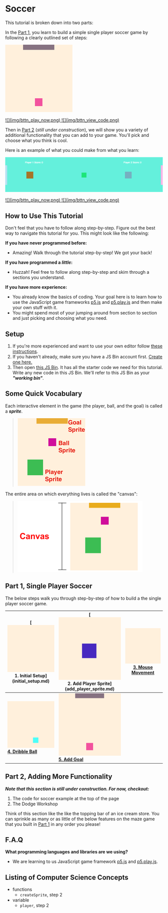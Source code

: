 # Soccer

This tutorial is broken down into two parts:

In the [Part 1](#part-1-single-player-soccer), you learn to build a simple
single player soccer game by following a clearly outlined set of steps:

[![](img/5_mini.gif)](http://output.jsbin.com/dikevu/34)

<a href="http://output.jsbin.com/dikevu/50" target="_blank">
  ![](img/bttn_play_now.png)
</a>
<a href="http://jsbin.com/dikevu/50/edit?js,output" target="_blank">
  ![](img/bttn_view_code.png)
</a>

Then in [Part 2](#part-2-adding-more-functionality) (_still under
construction_), we will show you a variety of additional functionality that you
can add to your game. You'll pick and choose what you think is cool.

Here is an example of what you could make from what you learn:

![](img/soccer.gif)

<a href="http://output.jsbin.com/licali/11" target="_blank">
  ![](img/bttn_play_now.png)
</a>
<a href="http://jsbin.com/licali/11/edit?js" target="_blank">
  ![](img/bttn_view_code.png)
</a>

## How to Use This Tutorial

Don't feel that you have to follow along step-by-step. Figure out the best way
to navigate this tutorial for you. This might look like the following:

**If you have never programmed before:**

- Amazing! Walk through the tutorial step-by-step! We got your back!

**If you have programmed a _little_:**

- Huzzah! Feel free to follow along step-by-step and skim through a sections you
  understand.

**If you have more experience:**

- You already know the basics of coding. Your goal here is to learn how to use
  the JavaScript game frameworks [p5.js](http://p5js.org/) and
  [p5.play.js](http://p5play.molleindustria.org) and then make your own stuff
  with it.
- You might spend most of your jumping around from section to section and just
  picking and choosing what you need.

## Setup

1. If you're more experienced and want to use your own editor follow
   [these instructions](own_editor.md).
2. If you haven't already, make sure you have a JS Bin account first. <a
   href="https://jsbin.com/register" target="_blank">Create one here.</a>
3. Then open <a target="_blank"
   href="http://jsbin.com/rekofi/120/edit?js,output"> this JS Bin</a>. It has
   all the starter code we need for this tutorial. Write any new code in this JS
   Bin. We'll refer to this JS Bin as your **_"working bin"_**.

## Some Quick Vocabulary

Each interactive element in the game (the player, ball, and the goal) is called a
**_sprite_**.

> ![](img/r_vocab_1.png)

<!-- Editable Drawing in: https://docs.google.com/drawings/d/1Px_9MVqn2qv6ASDl7vxglR2lXVpHVaNsvT9lyrqWzmM/edit -->

The entire area on which everything lives is called the "canvas":

> ![](img/r_vocab_2.png)

## Part 1, Single Player Soccer

The below steps walk you through step-by-step of how to build a the single
player soccer game.

| **[![](img/1_mini.png) <br> 1. Initial Setup] (initial_setup.md)** | **[![](img/2_mini.png) <br> 2. Add Player Sprite]  (add_player_sprite.md)** | **[![](img/3_mini.gif)  <br> 3. Mouse Movement](mouse_movement.md)** |
|--------------------------------------------------------------------|-----------------------------------------------------------------------------|----------------------------------------------------------------------|
| **[![](img/4_mini.gif) <br> 4. Dribble Ball](dribble_ball.md)**    | **[![](img/5_mini.gif) <br> 5. Add Goal](add_goal.md)**                     |                                                                      |

## Part 2, Adding More Functionality

**_Note that this section is still under construction. For now, checkout:_**

1. The code for soccer example at the top of the page
2. The Dodge Workshop

Think of this section like the like the topping bar of an ice cream store. You
can sprinkle as many or as little of the below features on the maze game that
you built in [Part 1](#part-1-single-player-soccer) in any order you please!

## F.A.Q

**What programming languages and libraries are we using?**

- We are learning to us  JavaScript game framework [p5.js](http://p5js.org/) and
[p5.play.js](http://p5play.molleindustria.org).

## Listing of Computer Science Concepts

- functions
  - `createSprite`, step 2
- variable
  - `player`, step 2
